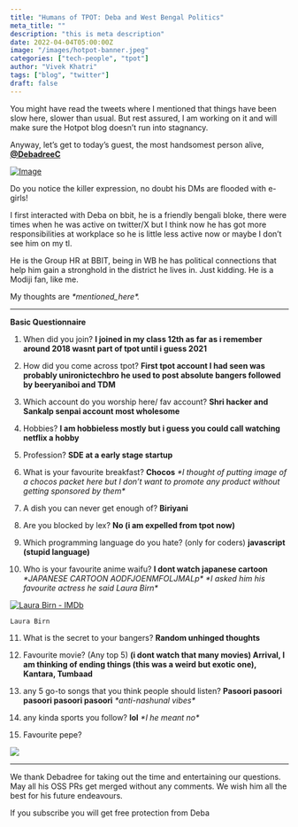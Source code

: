 ```yaml
---
title: "Humans of TPOT: Deba and West Bengal Politics"
meta_title: ""
description: "this is meta description"
date: 2022-04-04T05:00:00Z
image: "/images/hotpot-banner.jpeg"
categories: ["tech-people", "tpot"]
author: "Vivek Khatri"
tags: ["blog", "twitter"]
draft: false
---
```

You might have read the tweets where I mentioned that things have been slow here, slower than usual. But rest assured, I am working on it and will make sure the Hotpot blog doesn’t run into stagnancy.

Anyway, let’s get to today’s guest, the most handsomest person alive, **[@DebadreeC](https://x.com/DebadreeC?s=20)**

[![Image](https://substack-post-media.s3.amazonaws.com/public/images/116abaef-0a83-49d3-865a-27b7cf1381ae_400x400.jpeg "Image")](https://substackcdn.com/image/fetch/f_auto,q_auto:good,fl_progressive:steep/https%3A%2F%2Fsubstack-post-media.s3.amazonaws.com%2Fpublic%2Fimages%2F116abaef-0a83-49d3-865a-27b7cf1381ae_400x400.jpeg)

Do you notice the killer expression, no doubt his DMs are flooded with e-girls!

I first interacted with Deba on bbit, he is a friendly bengali bloke, there were times when he was active on twitter/X but I think now he has got more responsibilities at workplace so he is little less active now or maybe I don’t see him on my tl.

He is the Group HR at BBIT, being in WB he has political connections that help him gain a stronghold in the district he lives in. Just kidding. He is a Modiji fan, like me.

My thoughts are _\*mentioned\_here\*._

* * *

**Basic Questionnaire**

1.  When did you join? **I joined in my class 12th as far as i remember around 2018 wasnt part of tpot until i guess 2021**
    
2.  How did you come across tpot? **First tpot account I had seen was probably unironictechbro he used to post absolute bangers followed by beeryaniboi and TDM**
    
3.  Which account do you worship here/ fav account? **Shri hacker and Sankalp senpai account most wholesome** 
    
4.  Hobbies? **I am hobbieless mostly but i guess you could call watching netflix a hobby**
    
5.  Profession? **SDE at a early stage startup**
    
6.  What is your favourite breakfast? **Chocos** _\*I thought of putting image of a chocos packet here but I don’t want to promote any product without getting sponsored by them\*_
    
7.  A dish you can never get enough of? **Biriyani**
    
8.  Are you blocked by lex? **No (i am expelled from tpot now)**
    
9.  Which programming language do you hate? (only for coders) **javascript (stupid language)**
    
10.  Who is your favourite anime waifu? **I dont watch japanese cartoon** _\*JAPANESE CARTOON AODFJOENMFOLJMALp\* \*I asked him his favourite actress he said Laura Birn\*_
    
[![Laura Birn - IMDb](https://substack-post-media.s3.amazonaws.com/public/images/e06aed1e-07f4-4adc-b591-e5f529e6981c_1000x1387.jpeg "Laura Birn - IMDb")
](https://substackcdn.com/image/fetch/f_auto,q_auto:good,fl_progressive:steep/https%3A%2F%2Fsubstack-post-media.s3.amazonaws.com%2Fpublic%2Fimages%2Fe06aed1e-07f4-4adc-b591-e5f529e6981c_1000x1387.jpeg)
    
    Laura Birn
    
11.  What is the secret to your bangers? **Random unhinged thoughts**
    
12.  Favourite movie? (Any top 5) **(i dont watch that many movies) Arrival, I am thinking of ending things (this was a weird but exotic one), Kantara, Tumbaad**
    
13.  any 5 go-to songs that you think people should listen? **Pasoori pasoori pasoori pasoori pasoori** _\*anti-nashunal vibes\*_
    
14.  any kinda sports you follow? **lol** _\*I he meant no\*_
    
15.  Favourite pepe?
    
[![](https://substack-post-media.s3.amazonaws.com/public/images/671aa953-7796-4997-82a5-bfda9ef30e3f_816x806.png)
](https://substackcdn.com/image/fetch/f_auto,q_auto:good,fl_progressive:steep/https%3A%2F%2Fsubstack-post-media.s3.amazonaws.com%2Fpublic%2Fimages%2F671aa953-7796-4997-82a5-bfda9ef30e3f_816x806.png)
    

* * *

We thank Debadree for taking out the time and entertaining our questions. May all his OSS PRs get merged without any comments. We wish him all the best for his future endeavours.

If you subscribe you will get free protection from Deba
